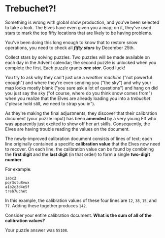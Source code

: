 # Trebuchet?!

Something is wrong with global snow production, and you've been selected to take a look. The Elves have even given
you a map; on it, they've used stars to mark the top fifty locations that are likely to be having problems.

You've been doing this long enough to know that to restore snow operations,
you need to check all _**fifty stars**_ by December 25th.

Collect stars by solving puzzles. Two puzzles will be made available on each day in the Advent calendar;
the second puzzle is unlocked when you complete the first. Each puzzle grants _**one star**_. Good luck!

You try to ask why they can't just use a _weather machine_ ("not powerful enough") and where they're even sending you
("the sky") and why your map looks mostly blank ("you sure ask a lot of questions") and hang on did you just say
the sky ("of course, where do you think snow comes from") when you realize that the Elves are already loading you into
a _trebuchet_ ("please hold still, we need to strap you in").

As they're making the final adjustments, they discover that their calibration document (your puzzle input) has been
**amended** by a very young Elf who was apparently just excited to show off her art skills. Consequently, the Elves are
having trouble reading the values on the document.

The newly-improved calibration document consists of lines of text; each line originally contained a specific
**calibration value** that the Elves now need to recover. On each line, the calibration value can be found by combining
the **first digit** and the **last digit** (in that order) to form a single **two-digit number**.

For example:
```
1abc2
pqr3stu8vwx
a1b2c3d4e5f
treb7uchet
```

In this example, the calibration values of these four lines are `12`, `38`, `15`, and `77`.
Adding these together produces `142`.

Consider your entire calibration document. **What is the sum of all of the calibration values?**

Your puzzle answer was `55108`.
